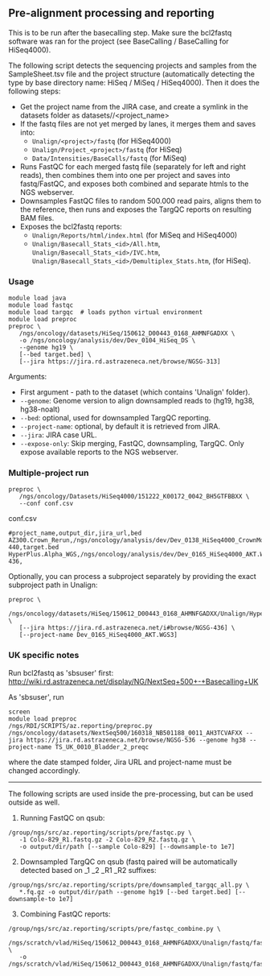 ## Pre-alignment processing and reporting
This is to be run after the basecalling step. Make sure the bcl2fastq software was ran for the project (see BaseCalling / BaseCalling for HiSeq4000).

The following script detects the sequencing projects and samples from the SampleSheet.tsv file and the project structure (automatically detecting the type by base directory name: HiSeq / MiSeq / HiSeq4000). Then it does the following steps:

- Get the project name from the JIRA case, and create a symlink in the datasets folder as datasets/<division>/<project_name>
- If the fastq files are not yet merged by lanes, it merges them and saves into:
  - `Unalign/<project>/fastq` (for HiSeq4000)
  - `Unalign/Project_<project>/fastq` (for HiSeq)
  - `Data/Intensities/BaseCalls/fastq` (for MiSeq)
- Runs FastQC for each merged fastq file (separately for left and right reads), then combines them into one per project and saves into fastq/FastQC, and exposes both combined and separate htmls to the NGS webserver.
- Downsamples FastQC files to random 500.000 read pairs, aligns them to the reference, then runs and exposes the TargQC reports on resulting BAM files.
- Exposes the bcl2fastq reports:
  - `Unalign/Reports/html/index.html` (for MiSeq and HiSeq4000)
  - `Unalign/Basecall_Stats_<id>/All.htm`, `Unalign/Basecall_Stats_<id>/IVC.htm`, `Unalign/Basecall_Stats_<id>/Demultiplex_Stats.htm`, (for HiSeq).

### Usage
```
module load java
module load fastqc
module load targqc  # loads python virtual environment
module load preproc
preproc \
   /ngs/oncology/datasets/HiSeq/150612_D00443_0168_AHMNFGADXX \
   -o /ngs/oncology/analysis/dev/Dev_0104_HiSeq_DS \
   --genome hg19 \
   [--bed target.bed] \
   [--jira https://jira.rd.astrazeneca.net/browse/NGSG-313]
```

Arguments:
- First argument - path to the dataset (which contains 'Unalign' folder).
- `--genome`: Genome version to align downsampled reads to (hg19, hg38, hg38-noalt)
- `--bed`: optional, used for downsampled TargQC reporting.
- `--project-name`: optional, by default it is retrieved from JIRA.
- `--jira`: JIRA case URL.
- `--expose-only`: Skip merging, FastQC, downsampling, TargQC. Only expose available reports to the NGS webserver.

### Multiple-project run
```
preproc \
   /ngs/oncology/Datasets/HiSeq4000/151222_K00172_0042_BH5GTFBBXX \
   --conf conf.csv
```

conf.csv
```
#project_name,output_dir,jira_url,bed
AZ300.Crown_Rerun,/ngs/oncology/analysis/dev/Dev_0138_HiSeq4000_CrownModels_Rerun,https://jira.rd.astrazeneca.net/i#browse/NGSG-440,target.bed
HyperPlus.Alpha_WGS,/ngs/oncology/analysis/dev/Dev_0165_HiSeq4000_AKT.WGS,https://jira.rd.astrazeneca.net/i#browse/NGSG-436,
```

Optionally, you can process a subproject separately by providing the exact subproject path in Unalign:
```
preproc \
   /ngs/oncology/datasets/HiSeq/150612_D00443_0168_AHMNFGADXX/Unalign/HyperPlus.Alpha_WGS \
   [--jira https://jira.rd.astrazeneca.net/i#browse/NGSG-436] \
   [--project-name Dev_0165_HiSeq4000_AKT.WGS3]
```

### UK specific notes
Run bcl2fastq as 'sbsuser' first: http://wiki.rd.astrazeneca.net/display/NG/NextSeq+500+-+Basecalling+UK

As 'sbsuser', run
```
screen
module load preproc
/ngs/RDI/SCRIPTS/az.reporting/preproc.py /ngs/oncology/datasets/NextSeq500/160318_NB501188_0011_AH3TCVAFXX --jira https://jira.rd.astrazeneca.net/browse/NGSG-536 --genome hg38 --project-name TS_UK_0010_Bladder_2_preqc
```
where the date stamped folder, Jira URL and project-name must be changed accordingly.

--------------------------------

The following scripts are used inside the pre-processing, but can be used outside as well.

1. Running FastQC on qsub:

```
/group/ngs/src/az.reporting/scripts/pre/fastqc.py \
   -1 Colo-829_R1.fastq.gz -2 Colo-829_R2.fastq.gz \
   -o output/dir/path [--sample Colo-829] [--downsample-to 1e7]
```

2. Downsampled TargQC on qsub (fastq paired will be automatically detected based on _1 _2 _R1 _R2 suffixes:
```
/group/ngs/src/az.reporting/scripts/pre/downsampled_targqc_all.py \
   *.fq.gz -o output/dir/path --genome hg19 [--bed target.bed] [--downsample-to 1e7]
```

3. Combining FastQC reports:
```
/group/ngs/src/az.reporting/scripts/pre/fastqc_combine.py \
   /ngs/scratch/vlad/HiSeq/150612_D00443_0168_AHMNFGADXX/Unalign/fastq/fastqc/*.html \
   -o /ngs/scratch/vlad/HiSeq/150612_D00443_0168_AHMNFGADXX/Unalign/fastq/fastqc/FastQC.html
```
